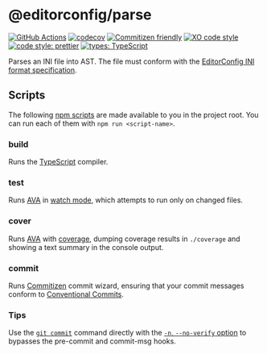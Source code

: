 # @editorconfig/parse

<!-- prettier-ignore-start -->
<!-- markdownlint-disable -->
[![GitHub Actions](https://github.com/jedmao/parse/workflows/Node%20CI/badge.svg?event=push)](https://github.com/jedmao/parse/actions)
[![codecov](https://img.shields.io/codecov/c/gh/jedmao/parse?style=flat-square)](https://codecov.io/gh/jedmao/parse)
[![Commitizen friendly](https://img.shields.io/badge/commitizen-friendly-brightgreen.svg?style=flat-square)](http://commitizen.github.io/cz-cli/)
[![XO code style](https://img.shields.io/badge/code_style-XO-5ed9c7.svg?style=flat-square)](https://github.com/xojs/xo)
[![code style: prettier](https://img.shields.io/badge/code_style-prettier-ff69b4.svg?style=flat-square)](https://github.com/prettier/prettier)
[![types: TypeScript](https://img.shields.io/npm/types/typescript?style=flat-square)](https://typescriptlang.org)
<!-- markdownlint-restore -->
<!-- prettier-ignore-end -->

<!-- markdownlint-disable commands-show-output -->

Parses an INI file into AST. The file must conform with the
[EditorConfig INI format specification](https://editorconfig-specification.readthedocs.io/en/latest/).

## Scripts

The following [npm scripts](https://docs.npmjs.com/misc/scripts) are made
available to you in the project root. You can run each of them with
`npm run <script-name>`.

### build

Runs the [TypeScript][] compiler.

### test

Runs [AVA][] in
[watch mode](https://github.com/avajs/ava/blob/master/docs/recipes/watch-mode.md),
which attempts to run only on changed files.

### cover

Runs [AVA][] with
[coverage](https://github.com/avajs/ava/blob/master/docs/recipes/code-coverage.md),
dumping coverage results in `./coverage` and showing a text summary in the
console output.

### commit

Runs [Commitizen](http://commitizen.github.io/cz-cli/) commit wizard, ensuring
that your commit messages conform to
[Conventional Commits](https://www.conventionalcommits.org/).

### Tips

Use the [`git commit`](https://git-scm.com/docs/git-commit) command directly
with the
[`-n`, `--no-verify` option](https://git-scm.com/docs/git-commit#Documentation/git-commit.txt--n)
to bypasses the pre-commit and commit-msg hooks.

[ava]: https://github.com/avajs/ava
[typescript]: http://www.typescriptlang.org/
